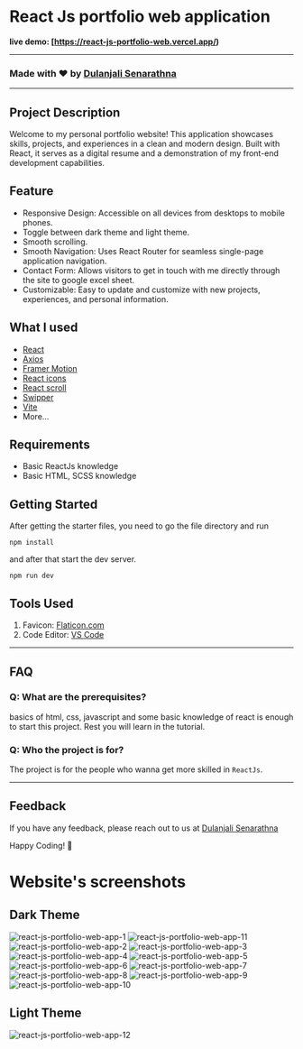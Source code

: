 # React Js portfolio web application

**live demo: [https://react-js-portfolio-web.vercel.app/)**

---

### Made with ❤️ by [Dulanjali Senarathna](https://www.linkedin.com/in/dulanjali-senarathna/)

---

## Project Description

Welcome to my personal portfolio website! This application showcases skills, projects, and experiences in a clean and modern design. Built with React, it serves as a digital resume and a demonstration of my front-end development capabilities.

## Feature
- Responsive Design: Accessible on all devices from desktops to mobile phones.
- Toggle between dark theme and light theme.
- Smooth scrolling.
- Smooth Navigation: Uses React Router for seamless single-page application navigation.
- Contact Form: Allows visitors to get in touch with me directly through the site to google excel sheet.
- Customizable: Easy to update and customize with new projects, experiences, and personal information.

## What I used

- [React](https://reactjs.org/)
- [Axios](https://www.npmjs.com/package/axios)
- [Framer Motion](https://www.npmjs.com/package/framer-motion)
- [React icons](https://react-icons.github.io/react-icons/)
- [React scroll](https://www.npmjs.com/package/react-scroll)
- [Swipper](https://swiperjs.com/)
- [Vite](https://vitejs.dev/)
- More...

## Requirements

- Basic ReactJs knowledge
- Basic HTML, SCSS knowledge

## Getting Started

After getting the starter files, you need to go the file directory and run

```shell
npm install
```

and after that start the dev server.

```shell
npm run dev
```

## Tools Used

1. Favicon: [Flaticon.com](https://www.flaticon.com/)
1. Code Editor: [VS Code](https://code.visualstudio.com/)

---

## FAQ

### Q: What are the prerequisites?

basics of html, css, javascript and some basic knowledge of react is enough to start this project. Rest you will learn in the tutorial.

### Q: Who the project is for?

The project is for the people who wanna get more skilled in `ReactJs`.

---

## Feedback

If you have any feedback, please reach out to us at [Dulanjali Senarathna](https://www.behance.net/dulanjasenarathna)

Happy Coding! 🚀

# Website's screenshots
 
 ## Dark Theme
 ![react-js-portfolio-web-app-1](https://github.com/DulanjaliSenarathna/react-js-portfolio-web/assets/59603716/dc9b4f04-bc0b-4a56-92fd-16f1a9d9e376)
 ![react-js-portfolio-web-app-11](https://github.com/DulanjaliSenarathna/react-js-portfolio-web/assets/59603716/e8197b12-46c2-4340-b5ed-dd44c350f59f)
![react-js-portfolio-web-app-2](https://github.com/DulanjaliSenarathna/react-js-portfolio-web/assets/59603716/f8ccb083-0c93-4173-987a-39e9b757ca62)
![react-js-portfolio-web-app-3](https://github.com/DulanjaliSenarathna/react-js-portfolio-web/assets/59603716/d519419d-8e92-478c-a8e9-178f12477ff4)
![react-js-portfolio-web-app-4](https://github.com/DulanjaliSenarathna/react-js-portfolio-web/assets/59603716/236104b8-49ee-496e-9b60-a8deeb0e749a)
![react-js-portfolio-web-app-5](https://github.com/DulanjaliSenarathna/react-js-portfolio-web/assets/59603716/cb74b9e5-2f98-4b6e-8b8c-f94e43e106b4)
![react-js-portfolio-web-app-6](https://github.com/DulanjaliSenarathna/react-js-portfolio-web/assets/59603716/a7b082c6-f49f-432d-b786-e9a2e51232e9)
![react-js-portfolio-web-app-7](https://github.com/DulanjaliSenarathna/react-js-portfolio-web/assets/59603716/857f45e8-b7eb-45b1-8eaa-09b4463cb23d)
![react-js-portfolio-web-app-8](https://github.com/DulanjaliSenarathna/react-js-portfolio-web/assets/59603716/e2e7b1aa-ef2b-479d-888c-abb9c9e79795)
![react-js-portfolio-web-app-9](https://github.com/DulanjaliSenarathna/react-js-portfolio-web/assets/59603716/42dfee2b-787a-4073-a0ad-a0bd80bb066d)
![react-js-portfolio-web-app-10](https://github.com/DulanjaliSenarathna/react-js-portfolio-web/assets/59603716/cce2ee46-d329-48dc-b3c5-cbbad3d13e3e)


 ## Light Theme
![react-js-portfolio-web-app-12](https://github.com/DulanjaliSenarathna/react-js-portfolio-web/assets/59603716/9c25c8b5-2909-48ab-bd9d-c8996b498d58)




